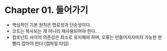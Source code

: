 # Chapter 01. 들어가기

- 핵심적인 기본 원칙은 명료성과 단순성이다.
- 코드는 복사되는 게 아니라 재사용되어야 한다.
- 컴포넌트 사이의 의존성은 최소로 유지해야 하며, 오류는 만들어지자마자 가능한 한 빨리 잡아야 한다.(컴파일 타임)
